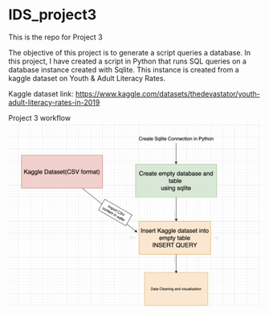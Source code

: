 # IDS_project3
This is the repo for Project 3

The objective of this project is to generate a script queries a database. In this project, I have created a script in Python that runs SQL queries on a database instance created with Sqlite. This instance is created from a kaggle dataset on Youth & Adult Literacy Rates.


Kaggle dataset link:
https://www.kaggle.com/datasets/thedevastator/youth-adult-literacy-rates-in-2019


Project 3 workflow
![project3](https://github.com/nogibjj/IDS_project3/blob/7fe5717103f301cec9059c7e5b22ca11d625a554/project3.png)

